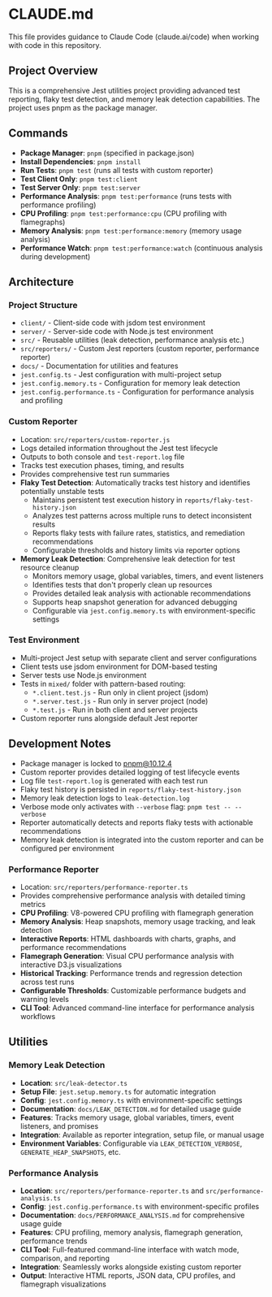 # CLAUDE.md

This file provides guidance to Claude Code (claude.ai/code) when working with code in this repository.

## Project Overview

This is a comprehensive Jest utilities project providing advanced test reporting, flaky test detection, and memory leak detection capabilities. The project uses pnpm as the package manager.

## Commands

- **Package Manager**: `pnpm` (specified in package.json)
- **Install Dependencies**: `pnpm install`
- **Run Tests**: `pnpm test` (runs all tests with custom reporter)
- **Test Client Only**: `pnpm test:client`
- **Test Server Only**: `pnpm test:server`
- **Performance Analysis**: `pnpm test:performance` (runs tests with performance profiling)
- **CPU Profiling**: `pnpm test:performance:cpu` (CPU profiling with flamegraphs)
- **Memory Analysis**: `pnpm test:performance:memory` (memory usage analysis)
- **Performance Watch**: `pnpm test:performance:watch` (continuous analysis during development)

## Architecture

### Project Structure

- `client/` - Client-side code with jsdom test environment
- `server/` - Server-side code with Node.js test environment
- `src/` - Reusable utilities (leak detection, performance analysis etc.)
- `src/reporters/` - Custom Jest reporters (custom reporter, performance reporter)
- `docs/` - Documentation for utilities and features
- `jest.config.ts` - Jest configuration with multi-project setup
- `jest.config.memory.ts` - Configuration for memory leak detection
- `jest.config.performance.ts` - Configuration for performance analysis and profiling

### Custom Reporter

- Location: `src/reporters/custom-reporter.js`
- Logs detailed information throughout the Jest test lifecycle
- Outputs to both console and `test-report.log` file
- Tracks test execution phases, timing, and results
- Provides comprehensive test run summaries
- **Flaky Test Detection**: Automatically tracks test history and identifies potentially unstable tests
  - Maintains persistent test execution history in `reports/flaky-test-history.json`
  - Analyzes test patterns across multiple runs to detect inconsistent results
  - Reports flaky tests with failure rates, statistics, and remediation recommendations
  - Configurable thresholds and history limits via reporter options
- **Memory Leak Detection**: Comprehensive leak detection for test resource cleanup
  - Monitors memory usage, global variables, timers, and event listeners
  - Identifies tests that don't properly clean up resources
  - Provides detailed leak analysis with actionable recommendations
  - Supports heap snapshot generation for advanced debugging
  - Configurable via `jest.config.memory.ts` with environment-specific settings

### Test Environment

- Multi-project Jest setup with separate client and server configurations
- Client tests use jsdom environment for DOM-based testing
- Server tests use Node.js environment
- Tests in `mixed/` folder with pattern-based routing:
  - `*.client.test.js` - Run only in client project (jsdom)
  - `*.server.test.js` - Run only in server project (node)
  - `*.test.js` - Run in both client and server projects
- Custom reporter runs alongside default Jest reporter

## Development Notes

- Package manager is locked to pnpm@10.12.4
- Custom reporter provides detailed logging of test lifecycle events
- Log file `test-report.log` is generated with each test run
- Flaky test history is persisted in `reports/flaky-test-history.json`
- Memory leak detection logs to `leak-detection.log`
- Verbose mode only activates with `--verbose` flag: `pnpm test -- --verbose`
- Reporter automatically detects and reports flaky tests with actionable recommendations
- Memory leak detection is integrated into the custom reporter and can be configured per environment

### Performance Reporter

- Location: `src/reporters/performance-reporter.ts`
- Provides comprehensive performance analysis with detailed timing metrics
- **CPU Profiling**: V8-powered CPU profiling with flamegraph generation
- **Memory Analysis**: Heap snapshots, memory usage tracking, and leak detection
- **Interactive Reports**: HTML dashboards with charts, graphs, and performance recommendations
- **Flamegraph Generation**: Visual CPU performance analysis with interactive D3.js visualizations
- **Historical Tracking**: Performance trends and regression detection across test runs
- **Configurable Thresholds**: Customizable performance budgets and warning levels
- **CLI Tool**: Advanced command-line interface for performance analysis workflows

## Utilities

### Memory Leak Detection

- **Location**: `src/leak-detector.ts`
- **Setup File**: `jest.setup.memory.ts` for automatic integration
- **Config**: `jest.config.memory.ts` with environment-specific settings
- **Documentation**: `docs/LEAK_DETECTION.md` for detailed usage guide
- **Features**: Tracks memory usage, global variables, timers, event listeners, and promises
- **Integration**: Available as reporter integration, setup file, or manual usage
- **Environment Variables**: Configurable via `LEAK_DETECTION_VERBOSE`, `GENERATE_HEAP_SNAPSHOTS`, etc.

### Performance Analysis

- **Location**: `src/reporters/performance-reporter.ts` and `src/performance-analysis.ts`
- **Config**: `jest.config.performance.ts` with environment-specific profiles
- **Documentation**: `docs/PERFORMANCE_ANALYSIS.md` for comprehensive usage guide
- **Features**: CPU profiling, memory analysis, flamegraph generation, performance trends
- **CLI Tool**: Full-featured command-line interface with watch mode, comparison, and reporting
- **Integration**: Seamlessly works alongside existing custom reporter
- **Output**: Interactive HTML reports, JSON data, CPU profiles, and flamegraph visualizations
